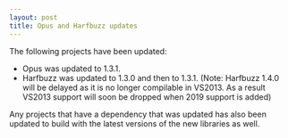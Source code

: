 ```yaml
---
layout: post
title: Opus and Harfbuzz updates
---
```


The following projects have been updated:
* Opus was updated to 1.3.1.
* Harfbuzz was updated to 1.3.0 and then to 1.3.1. (Note: Harfbuzz 1.4.0 will be delayed as it is no longer compilable in VS2013. As a result VS2013 support will soon be dropped when 2019 support is added)

Any projects that have a dependency that was updated has also been updated to build with the latest versions of the new libraries as well.